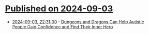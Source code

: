 # [Published on 2024-09-03](index.md)

* [2024-09-03, 22:31:00](https://soylentnews.org/article.pl?sid=24/09/02/1732224&from=rss) - [Dungeons and Dragons Can Help Autistic People Gain Confidence and Find Their Inner Hero](https://soylentnews.org/article.pl?sid=24/09/02/1732224&from=rss)
